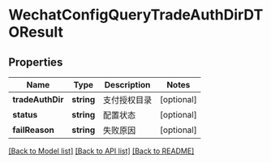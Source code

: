# WechatConfigQueryTradeAuthDirDTOResult

## Properties
Name | Type | Description | Notes
------------ | ------------- | ------------- | -------------
**tradeAuthDir** | **string** | 支付授权目录 | [optional] 
**status** | **string** | 配置状态 | [optional] 
**failReason** | **string** | 失败原因 | [optional] 

[[Back to Model list]](../README.md#documentation-for-models) [[Back to API list]](../README.md#documentation-for-api-endpoints) [[Back to README]](../README.md)


